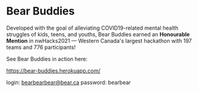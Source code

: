 # Bear Buddies

Developed with the goal of alleviating COVID19-related mental health struggles of kids, teens, and youths, 
Bear Buddies earned an **Honourable Mention** in nwHacks2021 — Western Canada's largest hackathon with 197 teams and 776 participants! 

See Bear Buddies in action here:

https://bear-buddies.herokuapp.com/

login: bearbearbear@bear.ca
password: bearbear 

